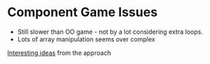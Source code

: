 # Component Game Issues

* Still slower than OO game - not by a lot considering extra loops.
* Lots of array manipulation seems over complex

[Interesting ideas](DataOrientedDesign.md) from the approach